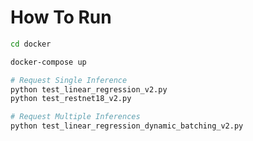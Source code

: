 # How To Run

```bash
cd docker

docker-compose up
```

```bash
# Request Single Inference
python test_linear_regression_v2.py
python test_restnet18_v2.py

# Request Multiple Inferences
python test_linear_regression_dynamic_batching_v2.py
```
